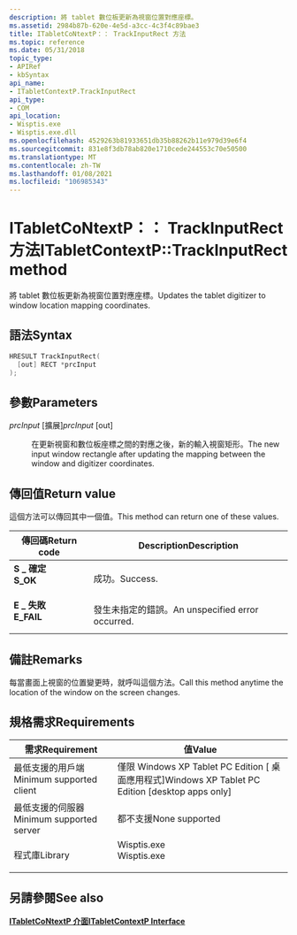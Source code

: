 ```yaml
---
description: 將 tablet 數位板更新為視窗位置對應座標。
ms.assetid: 2984b87b-620e-4e5d-a3cc-4c3f4c89bae3
title: ITabletCoNtextP：： TrackInputRect 方法
ms.topic: reference
ms.date: 05/31/2018
topic_type:
- APIRef
- kbSyntax
api_name:
- ITabletContextP.TrackInputRect
api_type:
- COM
api_location:
- Wisptis.exe
- Wisptis.exe.dll
ms.openlocfilehash: 4529263b81933651db35b88262b11e979d39e6f4
ms.sourcegitcommit: 831e8f3db78ab820e1710cede244553c70e50500
ms.translationtype: MT
ms.contentlocale: zh-TW
ms.lasthandoff: 01/08/2021
ms.locfileid: "106985343"
---
```

# <a name="itabletcontextptrackinputrect-method"></a><span data-ttu-id="8b9ca-103">ITabletCoNtextP：： TrackInputRect 方法</span><span class="sxs-lookup"><span data-stu-id="8b9ca-103">ITabletContextP::TrackInputRect method</span></span>

<span data-ttu-id="8b9ca-104">將 tablet 數位板更新為視窗位置對應座標。</span><span class="sxs-lookup"><span data-stu-id="8b9ca-104">Updates the tablet digitizer to window location mapping coordinates.</span></span>

## <a name="syntax"></a><span data-ttu-id="8b9ca-105">語法</span><span class="sxs-lookup"><span data-stu-id="8b9ca-105">Syntax</span></span>


```C++
HRESULT TrackInputRect(
  [out] RECT *prcInput
);
```



## <a name="parameters"></a><span data-ttu-id="8b9ca-106">參數</span><span class="sxs-lookup"><span data-stu-id="8b9ca-106">Parameters</span></span>

<dl> <dt>

<span data-ttu-id="8b9ca-107">*prcInput* \[擴展\]</span><span class="sxs-lookup"><span data-stu-id="8b9ca-107">*prcInput* \[out\]</span></span>
</dt> <dd>

<span data-ttu-id="8b9ca-108">在更新視窗和數位板座標之間的對應之後，新的輸入視窗矩形。</span><span class="sxs-lookup"><span data-stu-id="8b9ca-108">The new input window rectangle after updating the mapping between the window and digitizer coordinates.</span></span>

</dd> </dl>

## <a name="return-value"></a><span data-ttu-id="8b9ca-109">傳回值</span><span class="sxs-lookup"><span data-stu-id="8b9ca-109">Return value</span></span>

<span data-ttu-id="8b9ca-110">這個方法可以傳回其中一個值。</span><span class="sxs-lookup"><span data-stu-id="8b9ca-110">This method can return one of these values.</span></span>



| <span data-ttu-id="8b9ca-111">傳回碼</span><span class="sxs-lookup"><span data-stu-id="8b9ca-111">Return code</span></span>                                                                            | <span data-ttu-id="8b9ca-112">Description</span><span class="sxs-lookup"><span data-stu-id="8b9ca-112">Description</span></span>                               |
|----------------------------------------------------------------------------------------|-------------------------------------------|
| <dl> <span data-ttu-id="8b9ca-113"><dt>**S \_ 確定**</dt></span><span class="sxs-lookup"><span data-stu-id="8b9ca-113"><dt>**S\_OK**</dt></span></span> </dl>   | <span data-ttu-id="8b9ca-114">成功。</span><span class="sxs-lookup"><span data-stu-id="8b9ca-114">Success.</span></span><br/>                       |
| <dl> <span data-ttu-id="8b9ca-115"><dt>**E \_ 失敗**</dt></span><span class="sxs-lookup"><span data-stu-id="8b9ca-115"><dt>**E\_FAIL**</dt></span></span> </dl> | <span data-ttu-id="8b9ca-116">發生未指定的錯誤。</span><span class="sxs-lookup"><span data-stu-id="8b9ca-116">An unspecified error occurred.</span></span><br/> |



 

## <a name="remarks"></a><span data-ttu-id="8b9ca-117">備註</span><span class="sxs-lookup"><span data-stu-id="8b9ca-117">Remarks</span></span>

<span data-ttu-id="8b9ca-118">每當畫面上視窗的位置變更時，就呼叫這個方法。</span><span class="sxs-lookup"><span data-stu-id="8b9ca-118">Call this method anytime the location of the window on the screen changes.</span></span>

## <a name="requirements"></a><span data-ttu-id="8b9ca-119">規格需求</span><span class="sxs-lookup"><span data-stu-id="8b9ca-119">Requirements</span></span>



| <span data-ttu-id="8b9ca-120">需求</span><span class="sxs-lookup"><span data-stu-id="8b9ca-120">Requirement</span></span> | <span data-ttu-id="8b9ca-121">值</span><span class="sxs-lookup"><span data-stu-id="8b9ca-121">Value</span></span> |
|-------------------------------------|----------------------------------------------------------------------------------------|
| <span data-ttu-id="8b9ca-122">最低支援的用戶端</span><span class="sxs-lookup"><span data-stu-id="8b9ca-122">Minimum supported client</span></span><br/> | <span data-ttu-id="8b9ca-123">僅限 Windows XP Tablet PC Edition \[ 桌面應用程式\]</span><span class="sxs-lookup"><span data-stu-id="8b9ca-123">Windows XP Tablet PC Edition \[desktop apps only\]</span></span><br/>                          |
| <span data-ttu-id="8b9ca-124">最低支援的伺服器</span><span class="sxs-lookup"><span data-stu-id="8b9ca-124">Minimum supported server</span></span><br/> | <span data-ttu-id="8b9ca-125">都不支援</span><span class="sxs-lookup"><span data-stu-id="8b9ca-125">None supported</span></span><br/>                                                              |
| <span data-ttu-id="8b9ca-126">程式庫</span><span class="sxs-lookup"><span data-stu-id="8b9ca-126">Library</span></span><br/>                  | <dl> <span data-ttu-id="8b9ca-127"><dt>Wisptis.exe</dt></span><span class="sxs-lookup"><span data-stu-id="8b9ca-127"><dt>Wisptis.exe</dt></span></span> </dl> |



## <a name="see-also"></a><span data-ttu-id="8b9ca-128">另請參閱</span><span class="sxs-lookup"><span data-stu-id="8b9ca-128">See also</span></span>

<dl> <dt>

[<span data-ttu-id="8b9ca-129">**ITabletCoNtextP 介面**</span><span class="sxs-lookup"><span data-stu-id="8b9ca-129">**ITabletContextP Interface**</span></span>](itabletcontextp.md)
</dt> </dl>

 

 




